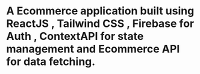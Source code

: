 # A Ecommerce application built using ReactJS , Tailwind CSS , Firebase for Auth , ContextAPI for state management and Ecommerce API for data fetching.
